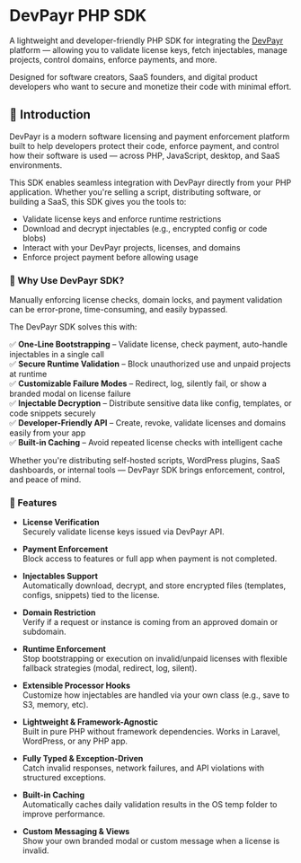# DevPayr PHP SDK

A lightweight and developer-friendly PHP SDK for integrating the [DevPayr](https://devpayr.com) platform — allowing you to validate license keys, fetch injectables, manage projects, control domains, enforce payments, and more.

Designed for software creators, SaaS founders, and digital product developers who want to secure and monetize their code with minimal effort.

## 🔰 Introduction

DevPayr is a modern software licensing and payment enforcement platform built to help developers protect their code, enforce payment, and control how their software is used — across PHP, JavaScript, desktop, and SaaS environments.

This SDK enables seamless integration with DevPayr directly from your PHP application. Whether you're selling a script, distributing software, or building a SaaS, this SDK gives you the tools to:

- Validate license keys and enforce runtime restrictions
- Download and decrypt injectables (e.g., encrypted config or code blobs)
- Interact with your DevPayr projects, licenses, and domains
- Enforce project payment before allowing usage

### 🚀 Why Use DevPayr SDK?

Manually enforcing license checks, domain locks, and payment validation can be error-prone, time-consuming, and easily bypassed.

The DevPayr SDK solves this with:

✅ **One-Line Bootstrapping** – Validate license, check payment, auto-handle injectables in a single call  
✅ **Secure Runtime Validation** – Block unauthorized use and unpaid projects at runtime  
✅ **Customizable Failure Modes** – Redirect, log, silently fail, or show a branded modal on license failure  
✅ **Injectable Decryption** – Distribute sensitive data like config, templates, or code snippets securely  
✅ **Developer-Friendly API** – Create, revoke, validate licenses and domains easily from your app  
✅ **Built-in Caching** – Avoid repeated license checks with intelligent cache

Whether you're distributing self-hosted scripts, WordPress plugins, SaaS dashboards, or internal tools — DevPayr SDK brings enforcement, control, and peace of mind.

### 🔧 Features

- **License Verification**  
  Securely validate license keys issued via DevPayr API.

- **Payment Enforcement**  
  Block access to features or full app when payment is not completed.

- **Injectables Support**  
  Automatically download, decrypt, and store encrypted files (templates, configs, snippets) tied to the license.

- **Domain Restriction**  
  Verify if a request or instance is coming from an approved domain or subdomain.

- **Runtime Enforcement**  
  Stop bootstrapping or execution on invalid/unpaid licenses with flexible fallback strategies (modal, redirect, log, silent).

- **Extensible Processor Hooks**  
  Customize how injectables are handled via your own class (e.g., save to S3, memory, etc).

- **Lightweight & Framework-Agnostic**  
  Built in pure PHP without framework dependencies. Works in Laravel, WordPress, or any PHP app.

- **Fully Typed & Exception-Driven**  
  Catch invalid responses, network failures, and API violations with structured exceptions.

- **Built-in Caching**  
  Automatically caches daily validation results in the OS temp folder to improve performance.

- **Custom Messaging & Views**  
  Show your own branded modal or custom message when a license is invalid.
